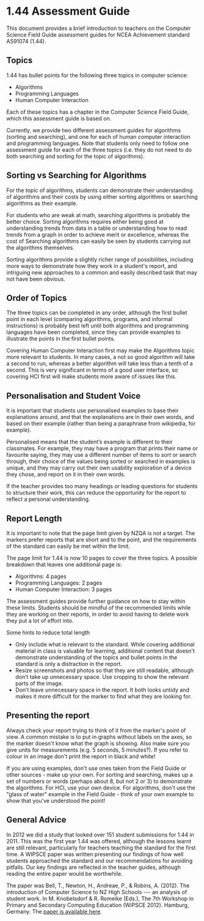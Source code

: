 # 1.44 Assessment Guide

This document provides a brief introduction to teachers on the Computer Science Field Guide assessment guides for NCEA Achievement standard AS91074 (1.44).

## Topics

1.44 has bullet points for the following three topics in computer science:

- Algorithms
- Programming Languages
- Human Computer Interaction

Each of these topics has a chapter in the Computer Science Field Guide, which this assessment guide is based on.

Currently, we provide two different assessment guides for algorithms (sorting and searching), and one for each of human computer interaction and programming languages. Note that students only need to follow one assessment guide for each of the three topics (i.e. they do not need to do both searching and sorting for the topic of algorithms).

## Sorting vs Searching for Algorithms

For the topic of algorithms, students can demonstrate their understanding of algorithms and their costs by using either sorting algorithms or searching algorithms as their example.

For students who are weak at math, searching algorithms is probably the better choice. Sorting algorithms requires either being good at understanding trends from data in a table or understanding how to read trends from a graph in order to achieve merit or excellence, whereas the cost of Searching algorithms can easily be seen by students carrying out the algorithms themselves.

Sorting algorithms provide a slightly richer range of possibilities, including more ways to demonstrate how they work in a student's report, and intriguing new approaches to a common and easily described task that may not have been obvious.

## Order of Topics

The three topics can be completed in any order, although the first bullet point in each level (comparing algorithms, programs, and informal instructions) is probably best left until both algorithms and programming languages have been completed, since they can provide examples to illustrate the points in the first bullet points.

Covering Human Computer Interaction first may make the Algorithms topic more relevant to students. In many cases, a not so good algorithm will take a second to run, whereas a better algorithm will take less than a tenth of a second. This is very significant in terms of a good user interface, so covering HCI first will make students more aware of issues like this.

## Personalisation and Student Voice

It is important that students use personalised examples to base their explanations around, and that the explanations are in their own words, and based on their example (rather than being a paraphrase from wikipedia, for example).

Personalised means that the student’s example is different to their classmates. For example, they may have a program that prints their name or favourite saying, they may use a different number of items to sort or search through, their choice of the values being sorted or searched in examples is unique, and they may carry out their own usability exploration of a device they chose, and report on it in their own words.

If the teacher provides too many headings or leading questions for students to structure their work, this can reduce the opportunity for the report to reflect a personal understanding.

## Report Length

It is important to note that the page limit given by NZQA is not a target. The markers prefer reports that are short and to the point, and the requirements of the standard can easily be met within the limit.

The page limit for 1.44 is now 10 pages to cover the three topics. A possible breakdown that leaves one additional page is:

- Algorithms: 4 pages
- Programming Languages: 2 pages
- Human Computer Interaction: 3 pages

The assessment guides provide further guidance on how to stay within these limits. Students should be mindful of the recommended limits while they are working on their reports, in order to avoid having to delete work they put a lot of effort into.

Some hints to reduce total length

- Only include what is relevant to the standard. While covering additional material in class is valuable for learning, additional content that doesn't demonstrate understanding of the topics and bullet points in the standard is only a distraction in the report.
- Resize screenshots and photos so that they are still readable, although don’t take up unnecessary space. Use cropping to show the relevant parts of the image.
- Don’t leave unnecessary space in the report. It both looks untidy and makes it more difficult for the marker to find what they are looking for.

## Presenting the report

Always check your report trying to think of it from the marker's point of view. A common mistake is to put in graphs without labels on the axes, so the marker doesn't know what the graph is showing. Also make sure you give units for measurements (e.g. 5 seconds, 5 minutes?). If you refer to colour in an image don't print the report in black and white!

If you are using examples, don't use ones taken from the Field Guide or other sources - make up your own. For sorting and searching, makes up a set of numbers or words (perhaps about 8, but not 2 or 3) to demonstrate the algorithms. For HCI, use your own device. For algorithms, don't use the "glass of water" example in the Field Guide - think of your own example to show that you've understood the point!

## General Advice

In 2012 we did a study that looked over 151 student submissions for 1.44 in 2011. This was the first year 1.44 was offered, although the lessons learnt are still relevant, particularly for teachers teaching the standard for the first time. A WIPSCE paper was written presenting our findings of how well students approached the standard and our recommendations for avoiding pitfalls. Our key findings are reflected in the teacher guides, although reading the entire paper would be worthwhile.

The paper was Bell, T., Newton, H., Andreae, P., & Robins, A. (2012). The introduction of Computer Science to NZ High Schools --- an analysis of student work. In M. Knobelsdorf & R. Romeike (Eds.), The 7th Workshop in Primary and Secondary Computing Education (WiPSCE 2012). Hamburg, Germany. The [paper is available here](http://nzacditt.org.nz/system/files/Student-work-WiPCSE2012-final-submission-dl.pdf).
